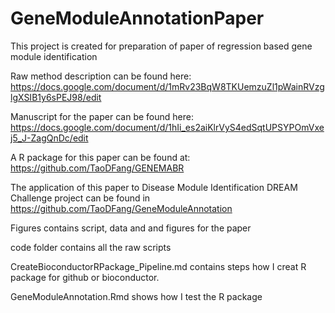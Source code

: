 # GeneModuleAnnotationPaper
This project is created for preparation of paper of regression based gene module identification

Raw method description can be found here: https://docs.google.com/document/d/1mRv23BqW8TKUemzuZl1pWainRVzglgXSIB1y6sPEJ98/edit

Manuscript for the paper can be found here: https://docs.google.com/document/d/1hIi_es2aiKlrVyS4edSqtUPSYPOmVxej5_J-ZagQnDc/edit

A R package for this paper can be found at: https://github.com/TaoDFang/GENEMABR

The application of this paper to Disease Module Identification DREAM Challenge project can be found in https://github.com/TaoDFang/GeneModuleAnnotation

Figures contains script, data and and figures for the paper

code folder contains all the raw scripts

CreateBioconductorRPackage_Pipeline.md contains steps how I creat R package for github or bioconductor.

GeneModuleAnnotation.Rmd shows how I test the R package
